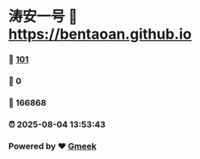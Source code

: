 # 涛安一号 :link: https://bentaoan.github.io 
### :page_facing_up: [101](https://bentaoan.github.io/tag.html) 
### :speech_balloon: 0 
### :hibiscus: 166868 
### :alarm_clock: 2025-08-04 13:53:43 
### Powered by :heart: [Gmeek](https://github.com/Meekdai/Gmeek)
